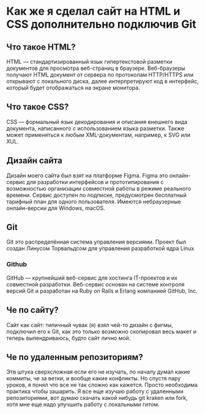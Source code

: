# Как же я сделал сайт на HTML и CSS дополнительно подключив Git

## Что такое HTML?
HTML — стандартизированный язык гипертекстовой разметки документов для просмотра веб-страниц в браузере. Веб-браузеры получают HTML документ от сервера по протоколам HTTP/HTTPS или открывают с локального диска, далее интерпретируют код в интерфейс, который будет отображаться на экране монитора.

## Что такое CSS?
CSS — формальный язык декодирования и описания внешнего вида документа, написанного с использованием языка разметки. Также может применяться к любым XML-документам, например, к SVG или XUL.

## Дизайн сайта
Дизайн моего сайта был взят на платформе Figma. Figma это онлайн-сервис для разработки интерфейсов и прототипирования с возможностью организации совместной работы в режиме реального времени. Сервис доступен по подписке, предусмотрен бесплатный тарифный план для одного пользователя. Имеются небраузерные онлайн-версии для Windows, macOS.

## Git
Git это распределённая система управления версиями. Проект был создан Линусом Торвальдсом для управления разработкой ядра Linux

### Github
GitHub — крупнейший веб-сервис для хостинга IT-проектов и их совместной разработки. Веб-сервис основан на системе контроля версий Git и разработан на Ruby on Rails и Erlang компанией GitHub, Inc.

## Че по сайту?
Сайт как сайт: типичный чувак (я) взял чей-то дизайн с фигмы, подключил его к Git, как это только возможно скопировал весь макет и теперь выпендриваюсь, будто сайт лично мой.

## Че по удаленным репозиториям?
Этв штука сверхсложная если его не изучать, по началу думал какие коммиты, че за ветки, и вообще какие конфликты. Но спустя пару уроков, я понял что все не так сложно как кажется. Просто необходима практика чтобы зашарить. Я все еще изучаю работу с удаленными репозиториями, вот думаю скачать какой нибудь git kraken или fork, хотя мне еще надо улучшить работу с локальными гитом.